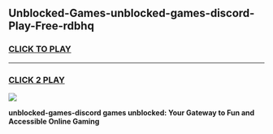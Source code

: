 
## Unblocked-Games-unblocked-games-discord-Play-Free-rdbhq
<h3>
<a href="https://premium76.site?title=unblocked-games-discord&ref=20A">CLICK TO PLAY</a></h3>
<hr>

<h3>
<a href="https://premium76.site?title=unblocked-games-discord&ref=20A">CLICK 2 PLAY</a>
  
</h3>

<a href="https://premium76.site?title=unblocked-games-discord&ref=20A"><img src="https://clearcache.store/games.png"></a>


**unblocked-games-discord games unblocked: Your Gateway to Fun and Accessible Online Gaming**
